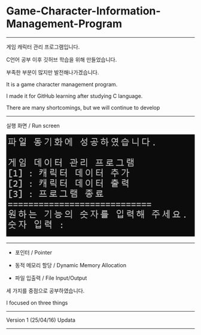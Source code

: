 # Game-Character-Information-Management-Program
---
게임 캐릭터 관리 프로그램입니다.

C언어 공부 이후 깃허브 학습을 위해 만들었습니다.

부족한 부분이 많지만 발전해나가겠습니다.

It is a game character management program.

I made it for GitHub learning after studying C language.

There are many shortcomings, but we will continue to develop

---
실행 화면 / Run screen

![Run scree](./GCDP.png)

---
+ 포인터 / Pointer
  
+ 동적 메모리 할당 / Dynamic Memory Allocation
  
+ 파일 입출력 / File Input/Output
  
세 가지를 중점으로 공부하였습니다.

I focused on three things

---
Version 1 (25/04/16) Updata

---
